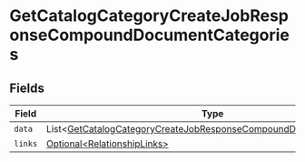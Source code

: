 # GetCatalogCategoryCreateJobResponseCompoundDocumentCategories


## Fields

| Field                                                                                                                                                        | Type                                                                                                                                                         | Required                                                                                                                                                     | Description                                                                                                                                                  |
| ------------------------------------------------------------------------------------------------------------------------------------------------------------ | ------------------------------------------------------------------------------------------------------------------------------------------------------------ | ------------------------------------------------------------------------------------------------------------------------------------------------------------ | ------------------------------------------------------------------------------------------------------------------------------------------------------------ |
| `data`                                                                                                                                                       | List\<[GetCatalogCategoryCreateJobResponseCompoundDocumentDataData](../../models/components/GetCatalogCategoryCreateJobResponseCompoundDocumentDataData.md)> | :heavy_minus_sign:                                                                                                                                           | N/A                                                                                                                                                          |
| `links`                                                                                                                                                      | [Optional\<RelationshipLinks>](../../models/components/RelationshipLinks.md)                                                                                 | :heavy_minus_sign:                                                                                                                                           | N/A                                                                                                                                                          |